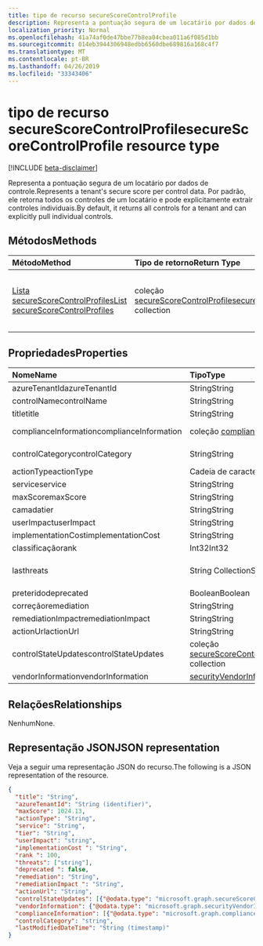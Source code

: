```yaml
---
title: tipo de recurso secureScoreControlProfile
description: Representa a pontuação segura de um locatário por dados de controle. Por padrão, ele retorna todos os controles de um locatário e pode explicitamente extrair controles individuais.
localization_priority: Normal
ms.openlocfilehash: 41a74af0de47bbe77b8ea04cbea011a6f085d1bb
ms.sourcegitcommit: 014eb3944306948edbb6560dbe689816a168c4f7
ms.translationtype: MT
ms.contentlocale: pt-BR
ms.lasthandoff: 04/26/2019
ms.locfileid: "33343406"
---
```

# <a name="securescorecontrolprofile-resource-type"></a><span data-ttu-id="a4346-104">tipo de recurso secureScoreControlProfile</span><span class="sxs-lookup"><span data-stu-id="a4346-104">secureScoreControlProfile resource type</span></span>

[!INCLUDE [beta-disclaimer](../../includes/beta-disclaimer.md)]

<span data-ttu-id="a4346-105">Representa a pontuação segura de um locatário por dados de controle.</span><span class="sxs-lookup"><span data-stu-id="a4346-105">Represents a tenant's secure score per control data.</span></span> <span data-ttu-id="a4346-106">Por padrão, ele retorna todos os controles de um locatário e pode explicitamente extrair controles individuais.</span><span class="sxs-lookup"><span data-stu-id="a4346-106">By default, it returns all controls for a tenant and can explicitly pull individual controls.</span></span>


## <a name="methods"></a><span data-ttu-id="a4346-107">Métodos</span><span class="sxs-lookup"><span data-stu-id="a4346-107">Methods</span></span>

| <span data-ttu-id="a4346-108">Método</span><span class="sxs-lookup"><span data-stu-id="a4346-108">Method</span></span>   | <span data-ttu-id="a4346-109">Tipo de retorno</span><span class="sxs-lookup"><span data-stu-id="a4346-109">Return Type</span></span>|<span data-ttu-id="a4346-110">Descrição</span><span class="sxs-lookup"><span data-stu-id="a4346-110">Description</span></span>|
|:---------------|:--------|:----------|
|[<span data-ttu-id="a4346-111">Lista secureScoreControlProfiles</span><span class="sxs-lookup"><span data-stu-id="a4346-111">List secureScoreControlProfiles</span></span>](../api/securescorecontrolprofiles-list.md) | <span data-ttu-id="a4346-112">coleção [secureScoreControlProfile](securescorecontrolprofiles.md)</span><span class="sxs-lookup"><span data-stu-id="a4346-112">[secureScoreControlProfile](securescorecontrolprofiles.md) collection</span></span> |<span data-ttu-id="a4346-113">Obtenha uma coleção de objetos secureScoreControlProfile.</span><span class="sxs-lookup"><span data-stu-id="a4346-113">Get a collection of secureScoreControlProfile objects.</span></span>|


## <a name="properties"></a><span data-ttu-id="a4346-114">Propriedades</span><span class="sxs-lookup"><span data-stu-id="a4346-114">Properties</span></span>

|<span data-ttu-id="a4346-115">Nome</span><span class="sxs-lookup"><span data-stu-id="a4346-115">Name</span></span> |<span data-ttu-id="a4346-116">Tipo</span><span class="sxs-lookup"><span data-stu-id="a4346-116">Type</span></span> |<span data-ttu-id="a4346-117">Descrição</span><span class="sxs-lookup"><span data-stu-id="a4346-117">Description</span></span> |
|:--|:--|:--|
|   <span data-ttu-id="a4346-118">azureTenantId</span><span class="sxs-lookup"><span data-stu-id="a4346-118">azureTenantId</span></span>   |   <span data-ttu-id="a4346-119">String</span><span class="sxs-lookup"><span data-stu-id="a4346-119">String</span></span>  |   <span data-ttu-id="a4346-120">Cadeia de caracteres GUID para ID do locatário.</span><span class="sxs-lookup"><span data-stu-id="a4346-120">GUID string for tenant ID.</span></span>  |
|   <span data-ttu-id="a4346-121">controlName</span><span class="sxs-lookup"><span data-stu-id="a4346-121">controlName</span></span> |   <span data-ttu-id="a4346-122">String</span><span class="sxs-lookup"><span data-stu-id="a4346-122">String</span></span>  |   <span data-ttu-id="a4346-123">Nome do controle.</span><span class="sxs-lookup"><span data-stu-id="a4346-123">Name of the control.</span></span> |
|   <span data-ttu-id="a4346-124">title</span><span class="sxs-lookup"><span data-stu-id="a4346-124">title</span></span>   |   <span data-ttu-id="a4346-125">String</span><span class="sxs-lookup"><span data-stu-id="a4346-125">String</span></span>  |   <span data-ttu-id="a4346-126">Título do controle.</span><span class="sxs-lookup"><span data-stu-id="a4346-126">Title of the control.</span></span>   |
| <span data-ttu-id="a4346-127">complianceInformation</span><span class="sxs-lookup"><span data-stu-id="a4346-127">complianceInformation</span></span> | <span data-ttu-id="a4346-128">coleção [complianceInformation](complianceinformation.md)</span><span class="sxs-lookup"><span data-stu-id="a4346-128">[complianceInformation](complianceinformation.md) collection</span></span> | <span data-ttu-id="a4346-129">O conjunto de informações de conformidade associadas ao controle de Pontuação segura</span><span class="sxs-lookup"><span data-stu-id="a4346-129">The collection of compliance information associated with secure score control</span></span> |
|   <span data-ttu-id="a4346-130">controlCategory</span><span class="sxs-lookup"><span data-stu-id="a4346-130">controlCategory</span></span> |   <span data-ttu-id="a4346-131">String</span><span class="sxs-lookup"><span data-stu-id="a4346-131">String</span></span>  |   <span data-ttu-id="a4346-132">Categoria de ação de controle (conta, dados, dispositivo, aplicativos, infraestrutura).</span><span class="sxs-lookup"><span data-stu-id="a4346-132">Control action category (Account, Data, Device, Apps, Infrastructure).</span></span>  |
|   <span data-ttu-id="a4346-133">actionType</span><span class="sxs-lookup"><span data-stu-id="a4346-133">actionType</span></span>  |   <span data-ttu-id="a4346-134">Cadeia de caracteres</span><span class="sxs-lookup"><span data-stu-id="a4346-134">String</span></span>  |   <span data-ttu-id="a4346-135">Tipo de ação de controle (configuração, revisão, comportamento).</span><span class="sxs-lookup"><span data-stu-id="a4346-135">Control action type (Config, Review, Behavior).</span></span> |
|   <span data-ttu-id="a4346-136">service</span><span class="sxs-lookup"><span data-stu-id="a4346-136">service</span></span> |   <span data-ttu-id="a4346-137">String</span><span class="sxs-lookup"><span data-stu-id="a4346-137">String</span></span>  |   <span data-ttu-id="a4346-138">Serviço que possui o controle (Exchange, SharePoint, Azure AD).</span><span class="sxs-lookup"><span data-stu-id="a4346-138">Service that owns the control (Exchange, Sharepoint, Azure AD).</span></span> |
|   <span data-ttu-id="a4346-139">maxScore</span><span class="sxs-lookup"><span data-stu-id="a4346-139">maxScore</span></span> |  <span data-ttu-id="a4346-140">String</span><span class="sxs-lookup"><span data-stu-id="a4346-140">String</span></span>  |   <span data-ttu-id="a4346-141">A pontuação máxima obtida na data especificada.</span><span class="sxs-lookup"><span data-stu-id="a4346-141">Current obtained max score on specified date.</span></span>   |
|   <span data-ttu-id="a4346-142">camada</span><span class="sxs-lookup"><span data-stu-id="a4346-142">tier</span></span> |  <span data-ttu-id="a4346-143">String</span><span class="sxs-lookup"><span data-stu-id="a4346-143">String</span></span>  |   <span data-ttu-id="a4346-144">Camada de controle (Core, defesa profunda, avançada)</span><span class="sxs-lookup"><span data-stu-id="a4346-144">Control tier (Core, Defense in Depth, Advanced.)</span></span>    |
|   <span data-ttu-id="a4346-145">userImpact</span><span class="sxs-lookup"><span data-stu-id="a4346-145">userImpact</span></span> |    <span data-ttu-id="a4346-146">String</span><span class="sxs-lookup"><span data-stu-id="a4346-146">String</span></span>  | <span data-ttu-id="a4346-147">Impacto do usuário da implementação do controle (baixo, moderado, alto).</span><span class="sxs-lookup"><span data-stu-id="a4346-147">User impact of implementing control (low, moderate, high).</span></span>    |
|   <span data-ttu-id="a4346-148">implementationCost</span><span class="sxs-lookup"><span data-stu-id="a4346-148">implementationCost</span></span> |    <span data-ttu-id="a4346-149">String</span><span class="sxs-lookup"><span data-stu-id="a4346-149">String</span></span>  |   <span data-ttu-id="a4346-150">Custo do recurso do controle implemmentating (baixo, moderado, alto).</span><span class="sxs-lookup"><span data-stu-id="a4346-150">Resource cost of implemmentating control (low, moderate, high).</span></span> |
|   <span data-ttu-id="a4346-151">classificação</span><span class="sxs-lookup"><span data-stu-id="a4346-151">rank</span></span> |  <span data-ttu-id="a4346-152">Int32</span><span class="sxs-lookup"><span data-stu-id="a4346-152">Int32</span></span>   |   <span data-ttu-id="a4346-153">Classificação de pilha da Microsoft de controle.</span><span class="sxs-lookup"><span data-stu-id="a4346-153">Microsoft's stack ranking of control.</span></span>   |
|   <span data-ttu-id="a4346-154">las</span><span class="sxs-lookup"><span data-stu-id="a4346-154">threats</span></span> |   <span data-ttu-id="a4346-155">String Collection</span><span class="sxs-lookup"><span data-stu-id="a4346-155">String Collection</span></span>   |   <span data-ttu-id="a4346-156">Lista de ameaças o controle atenua (accountBreach, dataExclusão, dataExfiltration, dataDerramamento, elevationOfPrivilege, maliciousInsider, passwordCracking, phishingOrWhaling, falsificação).</span><span class="sxs-lookup"><span data-stu-id="a4346-156">List of threats the control mitigates (accountBreach,dataDeletion,dataExfiltration,dataSpillage,elevationOfPrivilege,maliciousInsider,passwordCracking,phishingOrWhaling,spoofing).</span></span> |
|   <span data-ttu-id="a4346-157">preterido</span><span class="sxs-lookup"><span data-stu-id="a4346-157">deprecated</span></span> |    <span data-ttu-id="a4346-158">Boolean</span><span class="sxs-lookup"><span data-stu-id="a4346-158">Boolean</span></span> |   <span data-ttu-id="a4346-159">Sinalizador para indicar se um controle está depreciado.</span><span class="sxs-lookup"><span data-stu-id="a4346-159">Flag to indicate if a control is depreciated.</span></span>   |
|   <span data-ttu-id="a4346-160">correção</span><span class="sxs-lookup"><span data-stu-id="a4346-160">remediation</span></span> |   <span data-ttu-id="a4346-161">String</span><span class="sxs-lookup"><span data-stu-id="a4346-161">String</span></span>  |   <span data-ttu-id="a4346-162">Descrição do que o controle ajudará a corrigir.</span><span class="sxs-lookup"><span data-stu-id="a4346-162">Description of what the control will help remediate.</span></span> |
|   <span data-ttu-id="a4346-163">remediationImpact</span><span class="sxs-lookup"><span data-stu-id="a4346-163">remediationImpact</span></span> | <span data-ttu-id="a4346-164">String</span><span class="sxs-lookup"><span data-stu-id="a4346-164">String</span></span>  |   <span data-ttu-id="a4346-165">Descrição do impacto sobre os usuários da correção.</span><span class="sxs-lookup"><span data-stu-id="a4346-165">Description of the impact on users of the remediation.</span></span> |
|   <span data-ttu-id="a4346-166">actionUrl</span><span class="sxs-lookup"><span data-stu-id="a4346-166">actionUrl</span></span> | <span data-ttu-id="a4346-167">String</span><span class="sxs-lookup"><span data-stu-id="a4346-167">String</span></span>  |   <span data-ttu-id="a4346-168">URL para onde o controle pode ser acionado.</span><span class="sxs-lookup"><span data-stu-id="a4346-168">URL to where the control can be actioned.</span></span> |
|   <span data-ttu-id="a4346-169">controlStateUpdates</span><span class="sxs-lookup"><span data-stu-id="a4346-169">controlStateUpdates</span></span> | <span data-ttu-id="a4346-170">coleção [secureScoreControlStateUpdate](securescorecontrolstateupdate.md)</span><span class="sxs-lookup"><span data-stu-id="a4346-170">[secureScoreControlStateUpdate](securescorecontrolstateupdate.md) collection</span></span> |    <span data-ttu-id="a4346-171">Sinalizador para indicar onde o locatário marcou um controle (ignore, terceiros, revisado) (suporta [atualização](../api/securescorecontrolprofiles-update.md)).</span><span class="sxs-lookup"><span data-stu-id="a4346-171">Flag to indicate where the tenant has marked a control (ignore, thirdParty, reviewed) (supports [update](../api/securescorecontrolprofiles-update.md)).</span></span> |
|   <span data-ttu-id="a4346-172">vendorInformation</span><span class="sxs-lookup"><span data-stu-id="a4346-172">vendorInformation</span></span> | [<span data-ttu-id="a4346-173">securityVendorInformation</span><span class="sxs-lookup"><span data-stu-id="a4346-173">securityVendorInformation</span></span>](securityvendorinformation.md) |

## <a name="relationships"></a><span data-ttu-id="a4346-174">Relações</span><span class="sxs-lookup"><span data-stu-id="a4346-174">Relationships</span></span>

<span data-ttu-id="a4346-175">Nenhum</span><span class="sxs-lookup"><span data-stu-id="a4346-175">None.</span></span>

## <a name="json-representation"></a><span data-ttu-id="a4346-176">Representação JSON</span><span class="sxs-lookup"><span data-stu-id="a4346-176">JSON representation</span></span>

<span data-ttu-id="a4346-177">Veja a seguir uma representação JSON do recurso.</span><span class="sxs-lookup"><span data-stu-id="a4346-177">The following is a JSON representation of the resource.</span></span>

<!-- {
  "blockType": "resource",
  "optionalProperties": [

  ],
  "@odata.type": "microsoft.graph.secureScoreControlProfile"
}-->

```json
{
  "title": "String",
  "azureTenantId": "String (identifier)",
  "maxScore": 1024.13,
  "actionType": "String",
  "service": "String",
  "tier": "String",
  "userImpact": "string",
  "implementationCost ": "String",
  "rank ": 100,
  "threats": ["string"],
  "deprecated ": false,
  "remediation": "String",
  "remediationImpact ": "String",
  "actionUrl": "String",
  "controlStateUpdates": [{"@odata.type": "microsoft.graph.secureScoreControlStateUpdate"}],
  "vendorInformation": {"@odata.type": "microsoft.graph.securityVendorInformation"},
  "complianceInformation": [{"@odata.type": "microsoft.graph.complianceInformation"}],
  "controlCategory": "string",
  "lastModifiedDateTime": "String (timestamp)"
}


```


<!--
{
  "type": "#page.annotation",
  "description": "secureScoreControlProfiles resource",
  "keywords": "",
  "section": "documentation",
  "tocPath": "",
  "suppressions": []
}
-->
